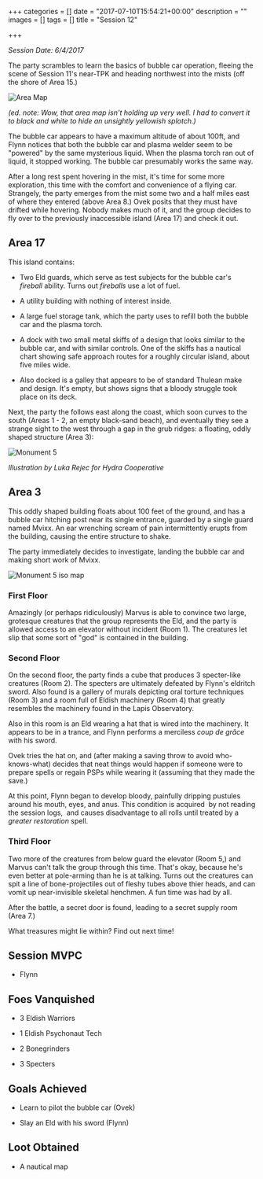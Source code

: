 +++
categories = []
date = "2017-07-10T15:54:21+00:00"
description = ""
images = []
tags = []
title = "Session 12"

+++


*Session Date: 6/4/2017*

The party scrambles to learn the basics of bubble car operation, fleeing the scene of Session 11's near-TPK and heading northwest into the mists (off the shore of Area 15.)
<!--more-->

![Area Map](/uploads/session-12-area-map.png)

*(ed. note: Wow, that area map isn't holding up very well. I had to convert it to black and white to hide an unsightly yellowish splotch.)*

The bubble car appears to have a maximum altitude of about 100ft, and Flynn notices that both the bubble car and plasma welder seem to be "powered" by the same mysterious liquid. When the plasma torch ran out of liquid, it stopped working. The bubble car presumably works the same way.

After a long rest spent hovering in the mist, it's time for some more exploration, this time with the comfort and convenience of a flying car. Strangely, the party emerges from the mist some two and a half miles east of where they entered (above Area 8.) Ovek posits that they must have drifted while hovering. Nobody makes much of it, and the group decides to fly over to the previously inaccessible island (Area 17) and check it out.

## Area 17

This island contains:

* Two Eld guards, which serve as test subjects for the bubble car's *fireball* ability. Turns out *fireballs* use a lot of fuel.

* A utility building with nothing of interest inside.

* A large fuel storage tank, which the party uses to refill both the bubble car and the plasma torch.

* A dock with two small metal skiffs of a design that looks similar to the bubble car, and with similar controls. One of the skiffs has a nautical chart showing safe approach routes for a roughly circular island, about five miles wide.

* Also docked is a galley that appears to be of standard Thulean make and design. It's empty, but shows signs that a bloody struggle took place on its deck.

Next, the party the follows east along the coast, which soon curves to the south (Areas 1 - 2, an empty black-sand beach), and eventually they see a strange sight to the west through a gap in the grub ridges: a floating, oddly shaped structure (Area 3):

![Monument 5](/uploads/monument-five-luka-rejec.png)

*Illustration by Luka Rejec for Hydra Cooperative*

## Area 3

This oddly shaped building floats about 100 feet of the ground, and has a bubble car hitching post near its single entrance, guarded by a single guard named Mvixx. An ear wrenching scream of pain intermittently erupts from the building, causing the entire structure to shake.

The party immediately decides to investigate, landing the bubble car and making short work of Mvixx.

![Monument 5 iso map](/uploads/monument-5-iso.png)

### First Floor

Amazingly (or perhaps ridiculously) Marvus is able to convince two large, grotesque creatures that the group represents the Eld, and the party is allowed access to an elevator without incident (Room 1). The creatures let slip that some sort of "god" is contained in the building.

### Second Floor

On the second floor, the party finds a cube that produces 3 specter-like creatures (Room 2). The specters are ultimately defeated by Flynn's eldritch sword. Also found is a gallery of murals depicting oral torture techniques (Room 3) and a room full of Eldish machinery (Room 4) that greatly resembles the machinery found in the Lapis Observatory.

Also in this room is an Eld wearing a hat that is wired into the machinery. It appears to be in a trance, and Flynn performs a merciless *coup de grâce* with his sword.

Ovek tries the hat on, and (after making a saving throw to avoid who-knows-what) decides that neat things would happen if someone were to prepare spells or regain PSPs while wearing it (assuming that they made the save.)

At this point, Flynn began to develop bloody, painfully dripping pustules around his mouth, eyes, and anus. This condition is acquired  by not reading the session logs,  and causes disadvantage to all rolls until treated by a *greater restoration* spell.

### Third Floor

Two more of the creatures from below guard the elevator (Room 5,) and Marvus can't talk the group through this time. That's okay, because he's even better at pole-arming than he is at talking. Turns out the creatures can spit a line of bone-projectiles out of fleshy tubes above thier heads, and can vomit up near-invisible skeletal henchmen. A fun time was had by all.

After the battle, a secret door is found, leading to a secret supply room (Area 7.)

What treasures might lie within? Find out next time!

## Session MVPC

* Flynn

## Foes Vanquished

* 3 Eldish Warriors

* 1 Eldish Psychonaut Tech

* 2 Bonegrinders

* 3 Specters

## Goals Achieved

* Learn to pilot the bubble car (Ovek)

* Slay an Eld with his sword (Flynn)

## Loot Obtained

* A nautical map